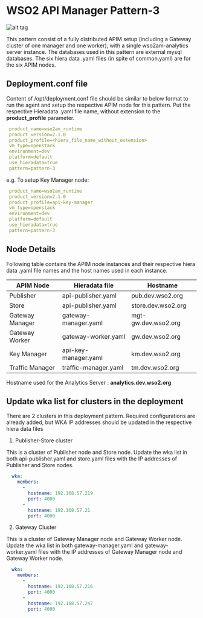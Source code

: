 # WSO2 API Manager Pattern-3


![alt tag](https://github.com/rmsamitha/puppet-apim/blob/v2.1.0/wso2am/patterns/design/am-2.1.0-pattern-3.png)

This pattern consist of a fully distributed APIM setup (including a Gateway cluster of one manager and one worker), with
 a single wso2am-analytics server instance. The databases used in this pattern are external mysql databases.
The six hiera data .yaml files (in spite of common.yaml) are for the six APIM nodes.


## Deployment.conf file

Content of /opt/deployment.conf file should be similar to below format to run the agent and setup the respective APIM
 node for this pattern. Put the respective Hieradata .yaml file name, without extension to the
 **product_profile** parameter.

```yaml
 product_name=wso2am_runtime
 product_version=2.1.0
 product_profile=<hiera_file_name_without_extension>
 vm_type=openstack
 environment=dev
 platform=default
 use_hieradata=true
 pattern=pattern-3
```
e.g. To setup Key Manager node:

```yaml
 product_name=wso2am_runtime
 product_version=2.1.0
 product_profile=api-key-manager
 vm_type=openstack
 environment=dev
 platform=default
 use_hieradata=true
 pattern=pattern-3
```

## Node Details

Following table contains the APIM node instances and their respective hiera data .yaml file names and the host names used in each instance.

   APIM Node        | Hieradata file        | Hostname
  ------------------|---------------------- |----------------------
   Publisher        | api-publisher.yaml    | pub.dev.wso2.org
   Store            | api-publisher.yaml    | store.dev.wso2.org
   Gateway Manager  | gateway-manager.yaml  | mgt-gw.dev.wso2.org
   Gateway Worker   | gateway-worker.yaml   | gw.dev.wso2.org
   Key Manager      | api-key-manager.yaml  | km.dev.wso2.org
   Traffic Manager  | traffic-manager.yaml  | tm.dev.wso2.org

Hostname used for the Analytics Server : **analytics.dev.wso2.org**


## Update wka list for clusters in the deployment

There are 2 clusters in this deployment pattern. Required configurations are already added, but WKA IP addresses
should be updated in the respective hiera data files

1. Publisher-Store cluster

This is a cluster of Publisher node and Store node.
Update the wka list in both api-publisher.yaml and store.yaml files with the IP addresses of Publisher and Store nodes.
```yaml
  wka:
    members:
      -
        hostname: 192.168.57.219
        port: 4000
      -
        hostname: 192.168.57.21
        port: 4000
```
2. Gateway Cluster

This is a cluster of Gateway Manager node and Gateway Worker node.
Update the wka list in both gateway-manager.yaml and gateway-worker.yaml files with the IP addresses of Gateway Manager node and Gateway Worker node.
```yaml
  wka:
    members:
      -
        hostname: 192.168.57.216
        port: 4000
      -
        hostname: 192.168.57.247
        port: 4000
```